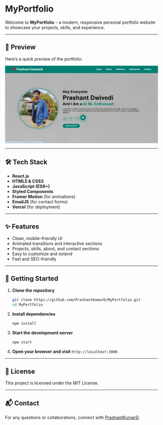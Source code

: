 # MyPortfolio

Welcome to **MyPortfolio** – a modern, responsive personal portfolio website to showcase your projects, skills, and experience.

---

## 🚀 Preview

Here’s a quick preview of the portfolio:

![Portfolio Preview](Screenshot%202025-08-02%20103727.png)

---

## 🛠️ Tech Stack

- **React.js**
- **HTML5 & CSS3**
- **JavaScript (ES6+)**
- **Styled Components**
- **Framer Motion** (for animations)
- **EmailJS** (for contact forms)
- **Vercel** (for deployment)

---

## ✨ Features

- Clean, mobile-friendly UI
- Animated transitions and interactive sections
- Projects, skills, about, and contact sections
- Easy to customize and extend
- Fast and SEO-friendly

---

## 🏁 Getting Started

1. **Clone the repository**
    ```bash
    git clone https://github.com/PrashantKumarD/MyPortfolio.git
    cd MyPortfolio
    ```

2. **Install dependencies**
    ```bash
    npm install
    ```

3. **Start the development server**
    ```bash
    npm start
    ```

4. **Open your browser and visit** `http://localhost:3000`

---

## 📄 License

This project is licensed under the MIT License.

---

## 📬 Contact

For any questions or collaborations, connect with [PrashantKumarD](https://github.com/PrashantKumarD).
